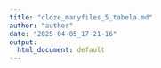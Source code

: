 ```yaml
---
title: "cloze_manyfiles_5_tabela.md"
author: "author"
date: "2025-04-05_17-21-16"
output:
  html_document: default
---
```

